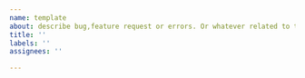 ```yaml
---
name: template
about: describe bug,feature request or errors. Or whatever related to this project. 
title: ''
labels: ''
assignees: ''

---
```



